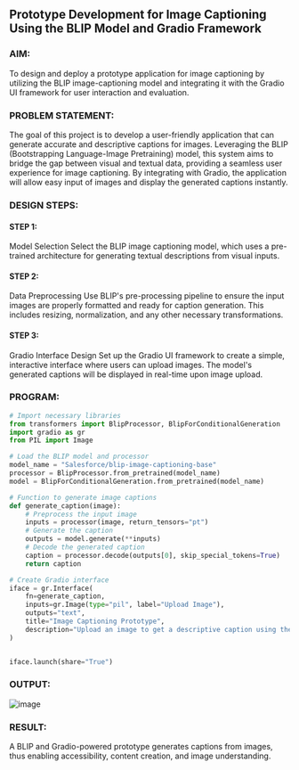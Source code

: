 ## Prototype Development for Image Captioning Using the BLIP Model and Gradio Framework

### AIM:
To design and deploy a prototype application for image captioning by utilizing the BLIP image-captioning model and integrating it with the Gradio UI framework for user interaction and evaluation.

### PROBLEM STATEMENT:
The goal of this project is to develop a user-friendly application that can generate accurate and descriptive captions for images. Leveraging the BLIP (Bootstrapping Language-Image Pretraining) model, this system aims to bridge the gap between visual and textual data, providing a seamless user experience for image captioning. By integrating with Gradio, the application will allow easy input of images and display the generated captions instantly.

### DESIGN STEPS:

#### STEP 1:
Model Selection Select the BLIP image captioning model, which uses a pre-trained architecture for generating textual descriptions from visual inputs.

#### STEP 2:
Data Preprocessing Use BLIP's pre-processing pipeline to ensure the input images are properly formatted and ready for caption generation. This includes resizing, normalization, and any other necessary transformations.

#### STEP 3:
Gradio Interface Design Set up the Gradio UI framework to create a simple, interactive interface where users can upload images. The model's generated captions will be displayed in real-time upon image upload.

### PROGRAM:

```python
# Import necessary libraries
from transformers import BlipProcessor, BlipForConditionalGeneration
import gradio as gr
from PIL import Image

# Load the BLIP model and processor
model_name = "Salesforce/blip-image-captioning-base"
processor = BlipProcessor.from_pretrained(model_name)
model = BlipForConditionalGeneration.from_pretrained(model_name)

# Function to generate image captions
def generate_caption(image):
    # Preprocess the input image
    inputs = processor(image, return_tensors="pt")
    # Generate the caption
    outputs = model.generate(**inputs)
    # Decode the generated caption
    caption = processor.decode(outputs[0], skip_special_tokens=True)
    return caption

# Create Gradio interface
iface = gr.Interface(
    fn=generate_caption,
    inputs=gr.Image(type="pil", label="Upload Image"),
    outputs="text",
    title="Image Captioning Prototype",
    description="Upload an image to get a descriptive caption using the BLIP model."
)


iface.launch(share="True")
```

### OUTPUT:
![image](https://github.com/user-attachments/assets/842903a2-d06a-4290-b866-901701cbddc7)


### RESULT:
A BLIP and Gradio-powered prototype generates captions from images, thus enabling accessibility, content creation, and image understanding.

